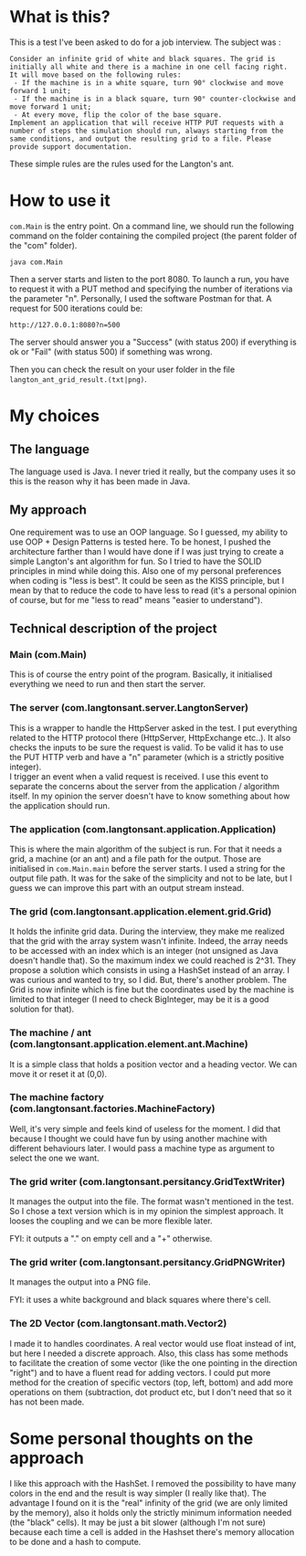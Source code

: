 # What is this?

This is a test I've been asked to do for a job interview.
The subject was :

    Consider an infinite grid of white and black squares. The grid is initially all white and there is a machine in one cell facing right. It will move based on the following rules:
     - If the machine is in a white square, turn 90° clockwise and move forward 1 unit;
     - If the machine is in a black square, turn 90° counter-clockwise and move forward 1 unit;
     - At every move, flip the color of the base square.
    Implement an application that will receive HTTP PUT requests with a number of steps the simulation should run, always starting from the same conditions, and output the resulting grid to a file. Please provide support documentation.

These simple rules are the rules used for the Langton's ant.

# How to use it

`com.Main` is the entry point. 
On a command line, we should run the following command on the folder containing the compiled project (the parent folder of the "com" folder).
```shell
java com.Main
```

Then a server starts and listen to the port 8080. 
To launch a run, you have to request it with a PUT method and specifying the number of iterations via the parameter "n".
Personally, I used the software Postman for that. 
A request for 500 iterations could be:

    http://127.0.0.1:8080?n=500

The server should answer you a "Success" (with status 200) if everything is ok or "Fail" (with status 500) if something was wrong.

Then you can check the result on your user folder in the file `langton_ant_grid_result.(txt|png)`.

# My choices 

## The language

The language used is Java. 
I never tried it really, but the company uses it so this is the reason why it has been made in Java.

## My approach

One requirement was to use an OOP language. 
So I guessed, my ability to use OOP + Design Patterns is tested here. 
To be honest, I pushed the architecture farther than I would have done if I was just trying to create a simple Langton's ant algorithm for fun.
So I tried to have the SOLID principles in mind while doing this. 
Also one of my personal preferences when coding is "less is best". 
It could be seen as the KISS principle, but I mean by that to reduce the code to have less to read (it's a personal opinion of course, but for me "less to read" means "easier to understand").

## Technical description of the project

### Main (com.Main)

This is of course the entry point of the program. 
Basically, it initialised everything we need to run and then start the server.

### The server (com.langtonsant.server.LangtonServer)

This is a wrapper to handle the HttpServer asked in the test. 
I put everything related to the HTTP protocol there (HttpServer, HttpExchange etc..). 
It also checks the inputs to be sure the request is valid. 
To be valid it has to use the PUT HTTP verb and have a "n" parameter (which is a strictly positive integer).  
I trigger an event when a valid request is received. 
I use this event to separate the concerns about the server from the application / algorithm itself. 
In my opinion the server doesn't have to know something about how the application should run.

### The application (com.langtonsant.application.Application)

This is where the main algorithm of the subject is run. 
For that it needs a grid, a machine (or an ant) and a file path for the output. 
Those are initialised in `com.Main.main` before the server starts. 
I used a string for the output file path. 
It was for the sake of the simplicity and not to be late, but I guess we can improve this part with an output stream instead.

### The grid (com.langtonsant.application.element.grid.Grid)

It holds the infinite grid data. 
During the interview, they make me realized that the grid with the array system wasn't infinite.
Indeed, the array needs to be accessed with an index which is an integer (not unsigned as Java doesn't handle that). 
So the maximum index we could reached is 2^31.
They propose a solution which consists in using a HashSet instead of an array. 
I was curious and wanted to try, so I did.
But, there's another problem. 
The Grid is now infinite which is fine but the coordinates used by the machine is limited to that integer (I need to check BigInteger, may be it is a good solution for that).

### The machine / ant (com.langtonsant.application.element.ant.Machine)

It is a simple class that holds a position vector and a heading vector. 
We can move it or reset it at (0,0).

### The machine factory (com.langtonsant.factories.MachineFactory)

Well, it's very simple and feels kind of useless for the moment. 
I did that because I thought we could have fun by using another machine with different behaviours later.
I would pass a machine type as argument to select the one we want.

### The grid writer (com.langtonsant.persitancy.GridTextWriter)

It manages the output into the file. 
The format wasn't mentioned in the test. 
So I chose a text version which is in my opinion the simplest approach.
It looses the coupling and we can be more flexible later.

FYI: it outputs a "." on empty cell and a "+" otherwise.

### The grid writer (com.langtonsant.persitancy.GridPNGWriter)

It manages the output into a PNG file.

FYI: it uses a white background and black squares where there's cell.

### The 2D Vector (com.langtonsant.math.Vector2)

I made it to handles coordinates. 
A real vector would use float instead of int, but here I needed a discrete approach.
Also, this class has some methods to facilitate the creation of some vector (like the one pointing in the direction "right") and to have a fluent read for adding vectors.
I could put more method for the creation of specific vectors (top, left, bottom) and add more operations on them (subtraction, dot product etc, but I don't need that so it has not been made.

# Some personal thoughts on the approach

I like this approach with the HashSet. 
I removed the possibility to have many colors in the end and the result is way simpler (I really like that).
The advantage I found on it is the "real" infinity of the grid (we are only limited by the memory), also it holds only the strictly minimum information needed (the "black" cells).
It may be just a bit slower (although I'm not sure) because each time a cell is added in the Hashset there's memory allocation to be done and a hash to compute.